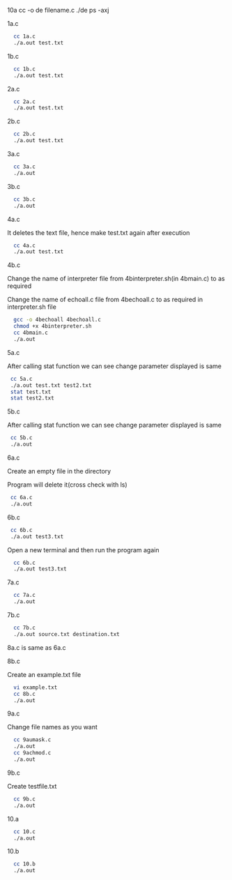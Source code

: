 10a
cc -o de filename.c
./de
ps -axj

1a.c

```bash
  cc 1a.c
  ./a.out test.txt
```
1b.c

```bash
  cc 1b.c
  ./a.out test.txt
```

2a.c

```bash
  cc 2a.c
  ./a.out test.txt
```

2b.c

```bash
  cc 2b.c
  ./a.out test.txt
```
3a.c

```bash
  cc 3a.c
  ./a.out
```
3b.c

```bash
  cc 3b.c
  ./a.out
```
4a.c

It deletes the text file, hence make test.txt again after execution
```bash
  cc 4a.c
  ./a.out test.txt
```
4b.c

Change the name of interpreter file from 4binterpreter.sh(in 4bmain.c) to as required

Change the name of echoall.c file from 4bechoall.c to as required in interpreter.sh file
```bash
  gcc -o 4bechoall 4bechoall.c
  chmod +x 4binterpreter.sh
  cc 4bmain.c
  ./a.out
```
 5a.c
 
 After calling stat function we can see change parameter displayed is same
 ```bash
  cc 5a.c
  ./a.out test.txt test2.txt
  stat test.txt
  stat test2.txt
```

 5b.c
 
 After calling stat function we can see change parameter displayed is same
 ```bash
  cc 5b.c
  ./a.out
```
 6a.c
 
 Create an empty file in the directory

 Program will delete it(cross check with ls)
 ```bash
  cc 6a.c
  ./a.out
```

6b.c

 ```bash
  cc 6b.c
  ./a.out test3.txt
```
Open a new terminal and then run the program again

```bash
  cc 6b.c
  ./a.out test3.txt
```

7a.c 

```bash
  cc 7a.c
  ./a.out
```

7b.c 

```bash
  cc 7b.c
  ./a.out source.txt destination.txt
```
8a.c is same as 6a.c 

8b.c

Create an example.txt file

```bash
  vi example.txt
  cc 8b.c
  ./a.out
```
9a.c 

Change file names as you want

```bash
  cc 9aumask.c
  ./a.out
  cc 9achmod.c
  ./a.out
```
9b.c 

Create testfile.txt 
```bash
  cc 9b.c
  ./a.out
```

10.a

```bash
  cc 10.c
  ./a.out
```

10.b

```bash
  cc 10.b
  ./a.out
```
